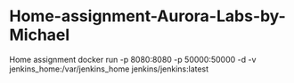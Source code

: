 # Home-assignment-Aurora-Labs-by-Michael
Home assignment
docker run -p 8080:8080 -p 50000:50000 -d -v jenkins_home:/var/jenkins_home jenkins/jenkins:latest
